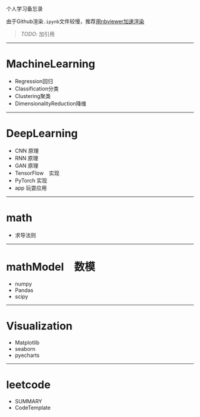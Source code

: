 个人学习备忘录

由于Github渲染`.ipynb`文件较慢，推荐[用nbviewer加速渲染](http://nbviewer.jupyter.org/github/LinXueyuanStdio/notes/tree/master/)

> *TODO*: 加引用

------
# MachineLearning
- Regression回归
- Classification分类
- Clustering聚类
- DimensionalityReduction降维

------
# DeepLearning
- CNN 原理
- RNN 原理
- GAN 原理
- TensorFlow　实现
- PyTorch 实现
- app 玩耍应用

------
# math
- 求导法则

------
# mathModel　数模
- numpy
- Pandas
- scipy

------
# Visualization
- Matplotlib
- seaborn
- pyecharts

------
# leetcode
- SUMMARY
- CodeTemplate





